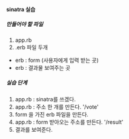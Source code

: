#### sinatra 실습

##### 만들어야 할 파일
1. app.rb
2. .erb 파일 두개
  * erb : form (사용자에게 입력 받는 곳)
  * erb : 결과물 보여주는 곳

##### 실습 단계
1. app.rb : sinatra를 쓰겠다.
2. app.rb : 주소 한 개를 만든다. '/vote'
3. form 을 가진 erb 파일을 만든다.
4. app.rb : form 받아오는 주소를 만든다. '/result'
5. 결과를 보여준다.
